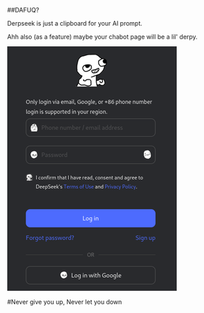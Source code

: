 ##DAFUQ?

Derpseek is just a clipboard for your AI prompt.

Ahh also (as a feature) maybe your chabot page will be a lil' derpy.

![DerpSearch loggin page](doc/image.png)

#Never give you up, Never let you down
